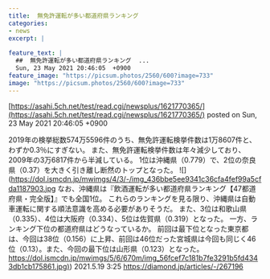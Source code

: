 ```yaml
---
title:  無免許運転が多い都道府県ランキング  
categories:
- news
excerpt: |
  
feature_text: |
  ##  無免許運転が多い都道府県ランキング  ...
  Sun, 23 May 2021 20:46:05  +0900
feature_image: "https://picsum.photos/2560/600?image=733"
image: "https://picsum.photos/2560/600?image=733"
---
```


[https://asahi.5ch.net/test/read.cgi/newsplus/1621770365/](https://asahi.5ch.net/test/read.cgi/newsplus/1621770365/)
posted on Sun, 23 May 2021 20:46:05  +0900

<!--more-->

2019年の検挙総数574万5596件のうち、無免許運転検挙件数は1万8607件と、わずか0.3％にすぎない。 また、無免許運転検挙件数は年々減少しており、2009年の3万6817件から半減している。 1位は沖縄県（0.779）で、2位の奈良県（0.37）を大きく引き離し断然のトップとなった。 ![](https://dol.ismcdn.jp/mwimgs/4/3/-/img_436bbe5ee9341c36cfa4fef99a5cfda1187903.jpg なお、沖縄県は『飲酒運転が多い都道府県ランキング【47都道府県・完全版】』でも全国1位。 これらのランキングを見る限り、沖縄県は自動車運転に関する順法意識を高める必要がありそうだ。 また、3位は和歌山県（0.335）、4位は大阪府（0.334）、5位は佐賀県（0.319）となった。 一方、ランキング下位の都道府県はどうなっているか。 前回は最下位となった東京都は、今回は38位（0.156）に上昇、前回は46位だった宮城県は今回も同じく46位（0.13）。また、今回の最下位は山形県（0.123）となった。 [https://dol.ismcdn.jp/mwimgs/5/6/670m/img_56fcef7c181b7fe3291b5fd4343db1cb175861.jpg)](https://dol.ismcdn.jp/mwimgs/5/6/670m/img_56fcef7c181b7fe3291b5fd4343db1cb175861.jpg)) 2021.5.19 3:25 https://diamond.jp/articles/-/267196
